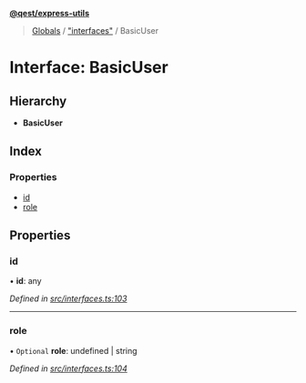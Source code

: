 **[@qest/express-utils](../README.md)**

> [Globals](../README.md) / ["interfaces"](../modules/_interfaces_.md) / BasicUser

# Interface: BasicUser

## Hierarchy

* **BasicUser**

## Index

### Properties

* [id](_interfaces_.basicuser.md#id)
* [role](_interfaces_.basicuser.md#role)

## Properties

### id

•  **id**: any

*Defined in [src/interfaces.ts:103](https://github.com/qest-cz/express-utils/blob/4a9edb6/src/interfaces.ts#L103)*

___

### role

• `Optional` **role**: undefined \| string

*Defined in [src/interfaces.ts:104](https://github.com/qest-cz/express-utils/blob/4a9edb6/src/interfaces.ts#L104)*
